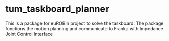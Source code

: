# tum_taskboard_planner
This is a package for euROBIn project to solve the taskboard. The package functions the motion planning and communicate to Franka with Impedance Joint Control Interface
